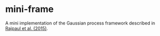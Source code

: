 # mini-frame

A mini implementation of the Gaussian process framework described in [Rajpaul et al. (2015)](https://academic.oup.com/mnras/article/452/3/2269/1079217). 

